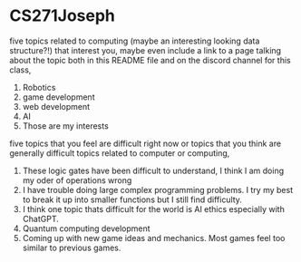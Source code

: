 # CS271Joseph

five topics related to computing (maybe an interesting looking data structure?!) that interest you, maybe even include a link to a page talking about the topic both in this README file and on the discord channel for this class,

1. Robotics
2. game development
3. web development
4. AI
5. Those are my interests

five topics that you feel are difficult right now or topics that you think are generally difficult topics related to computer or computing,
1. These logic gates have been difficult to understand, I think I am doing my oder of operations wrong
2. I have trouble doing large complex programming problems. I try my best to break it up into smaller functions but I still find difficulty.
3. I think one topic thats difficult for the world is AI ethics especially with ChatGPT.
4. Quantum computing development
5. Coming up with new game ideas and mechanics. Most games feel too similar to previous games.
